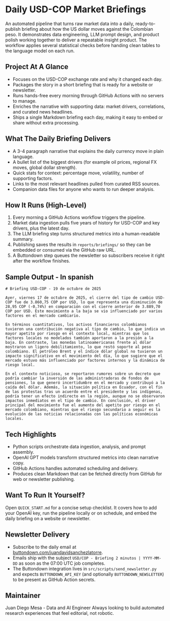 # Daily USD-COP Market Briefings

An automated pipeline that turns raw market data into a daily, ready-to-publish briefing about how the US dollar moves against the Colombian peso. It demonstrates data engineering, LLM prompt design, and product polish working together to deliver a repeatable insight product. The workflow applies several statistical checks before handing clean tables to the language model on each run.

## Project At A Glance
- Focuses on the USD-COP exchange rate and why it changed each day.
- Packages the story in a short briefing that is ready for a website or newsletter.
- Runs hands-free every morning through GitHub Actions with no servers to manage.
- Enriches the narrative with supporting data: market drivers, correlations, and curated news headlines.
- Ships a single Markdown briefing each day, making it easy to embed or share without extra processing.

## What The Daily Briefing Delivers
- A 3-4 paragraph narrative that explains the daily currency move in plain language.
- A bullet list of the biggest drivers (for example oil prices, regional FX moves, global dollar strength).
- Quick stats for context: percentage move, volatility, number of supporting factors.
- Links to the most relevant headlines pulled from curated RSS sources.
- Companion data files for anyone who wants to run deeper analysis.

## How It Runs (High-Level)
1. Every morning a GitHub Actions workflow triggers the pipeline.
2. Market data ingestion pulls five years of history for USD-COP and key drivers, plus the latest day.
3. The LLM briefing step turns structured metrics into a human-readable summary.
4. Publishing saves the results in `reports/briefings/` so they can be embedded or consumed via the GitHub raw URL.
5. A Buttondown step queues the newsletter so subscribers receive it right after the workflow finishes.

## Sample Output - In spanish
```
# Briefing USD-COP - 19 de octubre de 2025

Ayer, viernes 17 de octubre de 2025, el cierre del tipo de cambio USD-COP fue de 3.860,75 COP por USD, lo que representa una disminución de 28,95 COP (-0,74%) en comparación con el cierre anterior de 3.889,70 COP por USD. Este movimiento a la baja se vio influenciado por varios factores en el mercado cambiario.

En términos cuantitativos, los activos financieros colombianos tuvieron una contribución negativa al tipo de cambio, lo que indica un mayor apetito por riesgo en el contexto local, mientras que los factores locales no modelados también aportaron a la presión a la baja. En contraste, las monedas latinoamericanas frente al dólar mostraron un ligero debilitamiento, lo que restó soporte al peso colombiano. El petróleo Brent y el índice dólar global no tuvieron un impacto significativo en el movimiento del día, lo que sugiere que el mercado estuvo más influenciado por factores internos y la dinámica de riesgo local.

En el contexto noticioso, se reportaron rumores sobre un decreto que podría cambiar la inversión de las administradoras de fondos de pensiones, lo que generó incertidumbre en el mercado y contribuyó a la caída del dólar. Además, la situación política en Ecuador, con el fin de las protestas tras un acuerdo entre el presidente y los indígenas, podría tener un efecto indirecto en la región, aunque no se observaron impactos inmediatos en el tipo de cambio. En conclusión, el driver principal del movimiento fue el aumento del apetito por riesgo en el mercado colombiano, mientras que el riesgo secundario a seguir es la evolución de las noticias relacionadas con las políticas económicas locales.

```

## Tech Highlights
- Python scripts orchestrate data ingestion, analysis, and prompt assembly.
- OpenAI GPT models transform structured metrics into clean narrative copy.
- GitHub Actions handles automated scheduling and delivery.
- Produces clean Markdown that can be fetched directly from GitHub for web or newsletter publishing.

## Want To Run It Yourself?
Open `QUICK_START.md` for a concise setup checklist. It covers how to add your OpenAI key, run the pipeline locally or on schedule, and embed the daily briefing on a website or newsletter.

## Newsletter Delivery
- Subscribe to the daily email at [buttondown.com/juandavidsanchezlatorre](https://buttondown.com/juandavidsanchezlatorre).
- Emails ship with the subject `USD/COP - Briefing 2 minutos | YYYY-MM-DD` as soon as the 07:00 UTC job completes.
- The Buttondown integration lives in `src/scripts/send_newsletter.py` and expects `BUTTONDOWN_API_KEY` (and optionally `BUTTONDOWN_NEWSLETTER`) to be present as GitHub Action secrets.

## Maintainer
Juan Diego Mesa - Data and AI Engineer
Always looking to build automated research experiences that feel editorial, not robotic.
